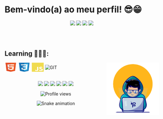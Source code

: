 ## <h1>Bem-vindo(a) ao meu perfil! 😎😁 </h1>

<div align="center">
<img height="150em" src="https://github-profile-summary-cards.vercel.app/api/cards/profile-details?username=birajnior&theme=tokyonight"/> 

<img height="150em" src="https://github-readme-stats.vercel.app/api?username=birajnior&show_icons=true&theme=tokyonight&include_all_commits=true&count_private=false&hide_border=true"/> 

<img height="150em" src="https://github-readme-stats.vercel.app/api/top-langs/?username=birajnior&layout=compact&langs_count=7&theme=tokyonight&hide_border=true"/> 

<img height="150em" src="https://github-readme-streak-stats.herokuapp.com/?user=birajnior&theme=tokyonight&hide_border=true"/>

##
</div>

<div style="display: inline_block"><br>
<h2>Learning 👨🏻‍💻: </h2>  
  <img align="center" alt="HTML" height="30" width="40" src="https://raw.githubusercontent.com/devicons/devicon/master/icons/html5/html5-original.svg">
  <img align="center" alt="CSS" height="30" width="40" src="https://raw.githubusercontent.com/devicons/devicon/master/icons/css3/css3-original.svg">
  <img align="center" alt="JS" height="30" width="40" src="https://raw.githubusercontent.com/devicons/devicon/master/icons/javascript/javascript-plain.svg">
  <img align="center" alt="GIT" height="30" width="40" src="https://cdn.jsdelivr.net/gh/devicons/devicon/icons/git/git-original.svg">
  <img align="right" alt="Dev-Gif" height="170" src="dev.gif">
</div>

##

<div align="center"> 
  <a href="https://www.youtube.com/channel/UCqpkrjNog_nComyreTLtCOw" target="_blank"><img src="https://img.shields.io/badge/YouTube-FF0000?style=for-the-badge&logo=youtube&logoColor=white" target="_blank"></a>  
  <a href="https://www.instagram.com/jbdeev/" target="_blank"><img src="https://img.shields.io/badge/-Instagram-%23E4405F?style=for-the-badge&logo=instagram&logoColor=white" target="_blank"></a> 
  <a href = "mailto:jb.dev7@gmail.com"><img src="https://img.shields.io/badge/-Gmail-db4a39?style=for-the-badge&logo=gmail&logoColor=white" target="_blank"></a>  
  <a href="https://www.linkedin.com/in/ubiratanbernardo/" target="_blank"><img src="https://img.shields.io/badge/-LinkedIn-%230077B5?style=for-the-badge&logo=linkedin&logoColor=white" target="_blank"></a>   
  <a href="https://www.tiktok.com/@jbdeev" target="_blank"><img src="https://img.shields.io/badge/Tiktok-000?style=for-the-badge&logo=tiktok&logoColor=white" target="_blank"></a>   
  <a href="https://contate.me/ubiratan-junior" target="_blank"><img src="https://img.shields.io/badge/WhatsApp-%3b5998?style=for-the-badge&logo=whatsapp&logoColor=white" target="_blank"></a> 
  <p> <img src="https://komarev.com/ghpvc/?username=birajnior&color=blueviolet" alt="Profile views" /> </p>
</div>
 
 <div align="center">
 
  ![Snake animation](https://github.com/devemdobro/devemdobro/blob/output/github-contribution-grid-snake.svg)
  
</div>

